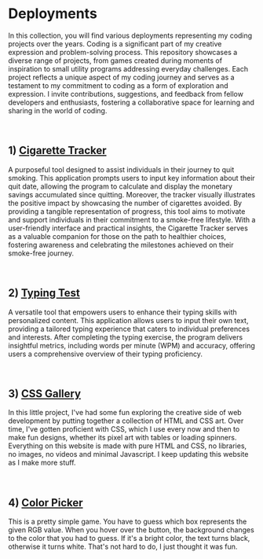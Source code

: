 # Deployments

In this collection, you will find various deployments representing my coding projects over the years. Coding is a significant part of my creative expression and problem-solving process. This repository showcases a diverse range of projects, from games created during moments of inspiration to small utility programs addressing everyday challenges. Each project reflects a unique aspect of my coding journey and serves as a testament to my commitment to coding as a form of exploration and expression. I invite contributions, suggestions, and feedback from fellow developers and enthusiasts, fostering a collaborative space for learning and sharing in the world of coding.

<br>

## 1) [Cigarette Tracker](https://saadpocalypse.github.io/Cigarette-Tracker/index.html)
A purposeful tool designed to assist individuals in their journey to quit smoking. This application prompts users to input key information about their quit date, allowing the program to calculate and display the monetary savings accumulated since quitting. Moreover, the tracker visually illustrates the positive impact by showcasing the number of cigarettes avoided. By providing a tangible representation of progress, this tool aims to motivate and support individuals in their commitment to a smoke-free lifestyle. With a user-friendly interface and practical insights, the Cigarette Tracker serves as a valuable companion for those on the path to healthier choices, fostering awareness and celebrating the milestones achieved on their smoke-free journey.

<br>

## 2) [Typing Test](https://saadpocalypse.github.io/Typing-Test/index.html)
A versatile tool that empowers users to enhance their typing skills with personalized content. This application allows users to input their own text, providing a tailored typing experience that caters to individual preferences and interests. After completing the typing exercise, the program delivers insightful metrics, including words per minute (WPM) and accuracy, offering users a comprehensive overview of their typing proficiency.

<br>

## 3) [CSS Gallery](https://saadpocalypse.github.io/CSS-Playground/)
In this little project, I've had some fun exploring the creative side of web development by putting together a collection of HTML and CSS art. Over time, I've gotten proficient with CSS, which I use every now and then to make fun designs, whether its pixel art with tables or loading spinners. Everything on this website is made with pure HTML and CSS, no libraries, no images, no videos and minimal Javascript. I keep updating this website as I make more stuff.

<br>

## 4) [Color Picker](https://saadpocalypse.github.io/ColorPicker/)
This is a pretty simple game. You have to guess which box represents the given RGB value. When you hover over the button, the background changes to the color that you had to guess. If it's a bright color, the text turns black, otherwise it turns white. That's not hard to do, I just thought it was fun.

